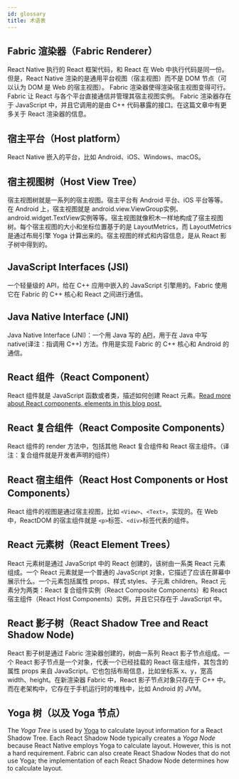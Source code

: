 ```yaml
---
id: glossary
title: 术语表
---
```


## Fabric 渲染器（Fabric Renderer）

React Native 执行的 React 框架代码，和 React 在 Web 中执行代码是同一份。但是，React Native 渲染的是通用平台视图（宿主视图）而不是 DOM 节点（可以认为 DOM 是 Web 的宿主视图）。 Fabric 渲染器使得渲染宿主视图变得可行。Fabric 让 React 与各个平台直接通信并管理其宿主视图实例。 Fabric 渲染器存在于 JavaScript 中，并且它调用的是由 C++ 代码暴露的接口。在这篇文章中有更多关于 React 渲染器的信息。

## 宿主平台（Host platform）

React Native 嵌入的平台，比如 Android、iOS、Windows、macOS。

## 宿主视图树（Host View Tree）

宿主视图树就是一系列的宿主视图。宿主平台有 Android 平台、iOS 平台等等。在 Android 上，宿主视图就是 android.view.ViewGroup实例、 android.widget.TextView实例等等。宿主视图就像积木一样地构成了宿主视图树。每个宿主视图的大小和坐标位置基于的是 LayoutMetrics，而  LayoutMetrics是通过布局引擎 Yoga 计算出来的。宿主视图的样式和内容信息，是从 React 影子树中得到的。

## JavaScript Interfaces (JSI)

一个轻量级的 API，给在 C++ 应用中嵌入的 JavaScript 引擎用的。Fabric 使用它在 Fabric 的 C++ 核心和 React 之间进行通信。

## Java Native Interface (JNI)

Java Native Interface (JNI)：一个用 Java 写的 [API](https://docs.oracle.com/javase/8/docs/technotes/guides/jni/)，用于在 Java 中写 native(译注：指调用 C++) 方法。作用是实现 Fabric 的 C++ 核心和 Android 的通信。

## React 组件（React Component）

React 组件就是 JavaScript 函数或者类，描述如何创建 React 元素。[Read more about React components, elements in this blog post.](https://reactjs.org/blog/2015/12/18/react-components-elements-and-instances.html)

## React 复合组件（React Composite Components）

React 组件的 render 方法中，包括其他 React 复合组件和 React 宿主组件。（译注：复合组件就是开发者声明的组件）

## React 宿主组件（React Host Components or Host Components）

React 组件的视图是通过宿主视图，比如 `<View>`、`<Text>`，实现的。在 Web 中，ReactDOM 的宿主组件就是 `<p>`标签、`<div>`标签代表的组件。

## React 元素树（React Element Trees）

React 元素树是通过 JavaScript 中的 React 创建的，该树由一系类 React 元素组成。一个 React 元素就是一个普通的 JavaScript 对象，它描述了应该在屏幕中展示什么。一个元素包括属性 props、样式 styles、子元素 children。React 元素分为两类：React 复合组件实例（React Composite Components）和 React 宿主组件（React Host Components）实例，并且它只存在于 JavaScript 中。

## React 影子树（React Shadow Tree and React Shadow Node)

React 影子树是通过 Fabric 渲染器创建的，树由一系列 React 影子节点组成。一个 React 影子节点是一个对象，代表一个已经挂载的 React 宿主组件，其包含的属性 props 来自 JavaScript。它也包括布局信息，比如坐标系 x、y，宽高 width、height。在新渲染器 Fabric 中，React 影子节点对象只存在于 C++ 中。而在老架构中，它存在于手机运行时的堆栈中，比如 Android 的 JVM。

## Yoga 树（以及 Yoga 节点）

The _Yoga Tree_ is used by [Yoga](https://yogalayout.com/) to calculate layout information for a React Shadow Tree. Each React Shadow Node typically creates a _Yoga Node_ because React Native employs Yoga to calculate layout. However, this is not a hard requirement. Fabric can also create React Shadow Nodes that do not use Yoga; the implementation of each React Shadow Node determines how to calculate layout.
